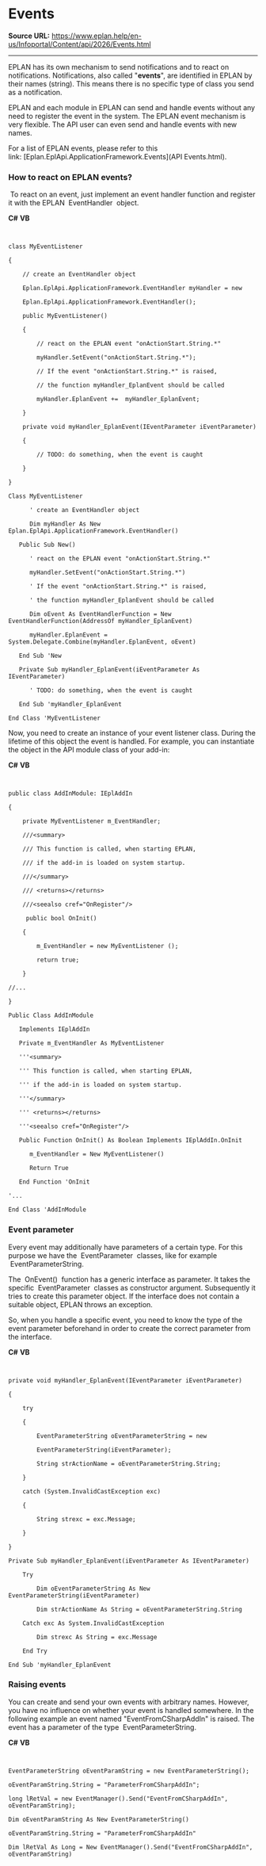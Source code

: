 # Events

**Source URL:** https://www.eplan.help/en-us/Infoportal/Content/api/2026/Events.html

---

EPLAN has its own mechanism to send notifications and to react on notifications. Notifications, also called "**events**", are identified in EPLAN by their names (string). This means there is no specific type of class you send as a notification.

EPLAN and each module in EPLAN can send and handle events without any need to register the event in the system. The EPLAN event mechanism is very flexible. The API user can even send and handle events with new names.

For a list of EPLAN events, please refer to this link: [Eplan.EplApi.ApplicationFramework.Events](API Events.html).

### How to react on EPLAN events?

 To react on an event, just implement an event handler function and register it with the EPLAN  EventHandler  object.

**C#**
**VB**

```


class MyEventListener

{

    // create an EventHandler object

    Eplan.EplApi.ApplicationFramework.EventHandler myHandler = new

    Eplan.EplApi.ApplicationFramework.EventHandler();

    public MyEventListener()

    {

        // react on the EPLAN event "onActionStart.String.*"

        myHandler.SetEvent("onActionStart.String.*");

        // If the event "onActionStart.String.*" is raised,

        // the function myHandler_EplanEvent should be called

        myHandler.EplanEvent +=  myHandler_EplanEvent;

    }

    private void myHandler_EplanEvent(IEventParameter iEventParameter)

    {

        // TODO: do something, when the event is caught

    }

}

Class MyEventListener

      ' create an EventHandler object

      Dim myHandler As New Eplan.EplApi.ApplicationFramework.EventHandler()

   Public Sub New()

      ' react on the EPLAN event "onActionStart.String.*"

      myHandler.SetEvent("onActionStart.String.*")

      ' If the event "onActionStart.String.*" is raised,

      ' the function myHandler_EplanEvent should be called

      Dim oEvent As EventHandlerFunction = New EventHandlerFunction(AddressOf myHandler_EplanEvent)

      myHandler.EplanEvent = System.Delegate.Combine(myHandler.EplanEvent, oEvent)

   End Sub 'New

   Private Sub myHandler_EplanEvent(iEventParameter As IEventParameter)

      ' TODO: do something, when the event is caught

   End Sub 'myHandler_EplanEvent

End Class 'MyEventListener

```

Now, you need to create an instance of your event listener class. During the lifetime of this object the event is handled. For example, you can instantiate the object in the API module class of your add-in:

**C#**
**VB**

```


public class AddInModule: IEplAddIn

{

    private MyEventListener m_EventHandler;

    ///<summary>

    /// This function is called, when starting EPLAN,

    /// if the add-in is loaded on system startup.

    ///</summary>

    /// <returns></returns>

    ///<seealso cref="OnRegister"/>

     public bool OnInit()

    {

        m_EventHandler = new MyEventListener ();

        return true;

    }

//...

}

Public Class AddInModule

   Implements IEplAddIn

   Private m_EventHandler As MyEventListener

   '''<summary>

   ''' This function is called, when starting EPLAN,

   ''' if the add-in is loaded on system startup.

   '''</summary>

   ''' <returns></returns>

   '''<seealso cref="OnRegister"/>

   Public Function OnInit() As Boolean Implements IEplAddIn.OnInit

      m_EventHandler = New MyEventListener()

      Return True

   End Function 'OnInit

'...

End Class 'AddInModule

```

### Event parameter

Every event may additionally have parameters of a certain type. For this purpose we have the  EventParameter  classes, like for example  EventParameterString.

The  OnEvent()  function has a generic interface as parameter. It takes the specific  EventParameter  classes as constructor argument. Subsequently it tries to create this parameter object. If the interface does not contain a suitable object, EPLAN throws an exception.

So, when you handle a specific event, you need to know the type of the event parameter beforehand in order to create the correct parameter from the interface.

**C#**
**VB**

```


private void myHandler_EplanEvent(IEventParameter iEventParameter)

{

    try

    { 

        EventParameterString oEventParameterString = new

        EventParameterString(iEventParameter);

        String strActionName = oEventParameterString.String;

    }

    catch (System.InvalidCastException exc)

    {

        String strexc = exc.Message;

    }

}

Private Sub myHandler_EplanEvent(iEventParameter As IEventParameter)

    Try

        Dim oEventParameterString As New EventParameterString(iEventParameter)

        Dim strActionName As String = oEventParameterString.String 

    Catch exc As System.InvalidCastException

        Dim strexc As String = exc.Message

    End Try

End Sub 'myHandler_EplanEvent

```

### Raising events

You can create and send your own events with arbitrary names. However, you have no influence on whether your event is handled somewhere. In the following example an event named "EventFromCSharpAddIn" is raised. The event has a parameter of the type  EventParameterString.

**C#**
**VB**

```


EventParameterString oEventParamString = new EventParameterString();

oEventParamString.String = "ParameterFromCSharpAddIn";

long lRetVal = new EventManager().Send("EventFromCSharpAddIn", oEventParamString);

Dim oEventParamString As New EventParameterString()

oEventParamString.String = "ParameterFromCSharpAddIn"

Dim lRetVal As Long = New EventManager().Send("EventFromCSharpAddIn", oEventParamString)

```